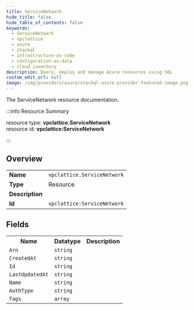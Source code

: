 ```yaml
---
title: ServiceNetwork
hide_title: false
hide_table_of_contents: false
keywords:
  - ServiceNetwork
  - vpclattice
  - azure
  - stackql
  - infrastructure-as-code
  - configuration-as-data
  - cloud inventory
description: Query, deploy and manage Azure resources using SQL
custom_edit_url: null
image: /img/providers/azure/stackql-azure-provider-featured-image.png
---
```

The ServiceNetwork resource documentation.

:::info Resource Summary

<div class="row">
<div class="providerDocColumn">
<span>resource type:&nbsp;<b>vpclattice.ServiceNetwork</b></span><br />
<span>resource id:&nbsp;<b>vpclattice:ServiceNetwork</b></span><br />
</div>
</div>

:::

## Overview
<table><tbody>
<tr><td><b>Name</b></td><td><code>vpclattice.ServiceNetwork</code></td></tr>
<tr><td><b>Type</b></td><td>Resource</td></tr>
<tr><td><b>Description</b></td><td></td></tr>
<tr><td><b>Id</b></td><td><code>vpclattice:ServiceNetwork</code></td></tr>
</tbody></table>

## Fields
<table><tbody>
<tr><th>Name</th><th>Datatype</th><th>Description</th></tr>
<tr><td><code>Arn</code></td><td><code>string</code></td><td></td></tr><tr><td><code>CreatedAt</code></td><td><code>string</code></td><td></td></tr><tr><td><code>Id</code></td><td><code>string</code></td><td></td></tr><tr><td><code>LastUpdatedAt</code></td><td><code>string</code></td><td></td></tr><tr><td><code>Name</code></td><td><code>string</code></td><td></td></tr><tr><td><code>AuthType</code></td><td><code>string</code></td><td></td></tr><tr><td><code>Tags</code></td><td><code>array</code></td><td></td></tr>
</tbody></table>